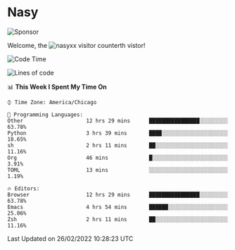 # Nasy

<!--
<p align="center">
<img height="200" src="https://github-readme-stats.vercel.app/api?username=nasyxx&count_private=true&show_icons=true&theme=dracula&include_all_commits=true"/>
<img height="200" src="https://github-readme-stats.vercel.app/api/top-langs/?username=nasyxx&theme=dracula&hide=html,jupyter+notebook&count_private=true&show_icons=true"/>
</p>

  
----------------
-->

![Sponsor](https://img.shields.io/static/v1.svg?label=Sponsor&message=%E2%9D%A4&logo=GitHub&style=flat&color=pink)
 
Welcome, the ![nasyxx visitor counter](https://count.getloli.com/get/@nasyxx?theme=rule34)th vistor!
 
<!--START_SECTION:waka-->
![Code Time](http://img.shields.io/badge/Code%20Time-1%2C938%20hrs%2053%20mins-blue)

![Lines of code](https://img.shields.io/badge/From%20Hello%20World%20I%27ve%20Written-5%20Million%20lines%20of%20code-blue)

📊 **This Week I Spent My Time On** 

```text
⌚︎ Time Zone: America/Chicago

💬 Programming Languages: 
Other                    12 hrs 29 mins      ████████████████░░░░░░░░░   63.78% 
Python                   3 hrs 39 mins       ████░░░░░░░░░░░░░░░░░░░░░   18.65% 
sh                       2 hrs 11 mins       ██░░░░░░░░░░░░░░░░░░░░░░░   11.16% 
Org                      46 mins             █░░░░░░░░░░░░░░░░░░░░░░░░   3.91% 
TOML                     13 mins             ░░░░░░░░░░░░░░░░░░░░░░░░░   1.19%

🔥 Editors: 
Browser                  12 hrs 29 mins      ████████████████░░░░░░░░░   63.78% 
Emacs                    4 hrs 54 mins       ██████░░░░░░░░░░░░░░░░░░░   25.06% 
Zsh                      2 hrs 11 mins       ██░░░░░░░░░░░░░░░░░░░░░░░   11.16%

```


 Last Updated on 26/02/2022 10:28:23 UTC
<!--END_SECTION:waka-->

<!-- ![visitors](https://visitor-badge.laobi.icu/badge?page_id=nasyxx.nasyxx) -->
